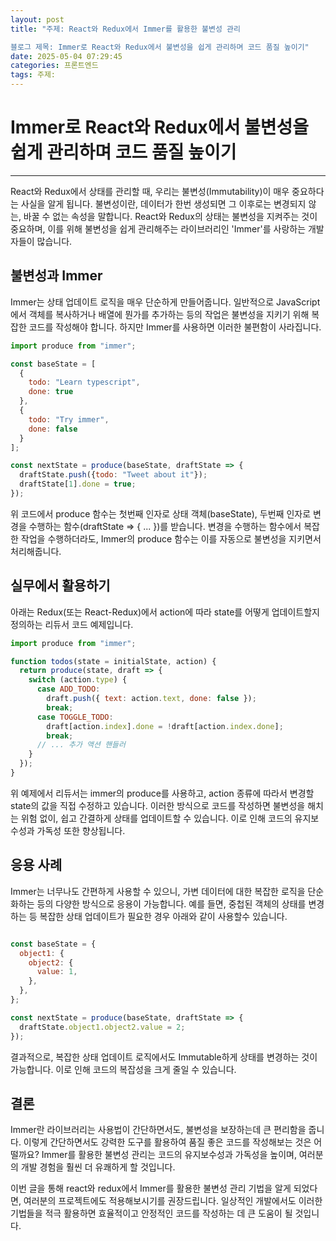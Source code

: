 ```yaml
---
layout: post
title: "주제: React와 Redux에서 Immer를 활용한 불변성 관리

블로그 제목: Immer로 React와 Redux에서 불변성을 쉽게 관리하며 코드 품질 높이기"
date: 2025-05-04 07:29:45
categories: 프론트엔드
tags: 주제:
---
```


# Immer로 React와 Redux에서 불변성을 쉽게 관리하며 코드 품질 높이기
---

React와 Redux에서 상태를 관리할 때, 우리는 불변성(Immutability)이 매우 중요하다는 사실을 알게 됩니다.
불변성이란, 데이터가 한번 생성되면 그 이후로는 변경되지 않는, 바꿀 수 없는 속성을 말합니다. React와 Redux의 상태는 불변성을 지켜주는 것이 중요하며, 이를 위해 불변성을 쉽게 관리해주는 라이브러리인 'Immer'를 사랑하는 개발자들이 많습니다.

## 불변성과 Immer

Immer는 상태 업데이트 로직을 매우 단순하게 만들어줍니다. 일반적으로 JavaScript에서 객체를 복사하거나 배열에 뭔가를 추가하는 등의 작업은 불변성을 지키기 위해 복잡한 코드를 작성해야 합니다. 하지만 Immer를 사용하면 이러한 불편함이 사라집니다.

```javascript
import produce from "immer";

const baseState = [
  {
    todo: "Learn typescript",
    done: true
  },
  {
    todo: "Try immer",
    done: false
  }
];

const nextState = produce(baseState, draftState => {
  draftState.push({todo: "Tweet about it"});
  draftState[1].done = true;
});

```

위 코드에서 produce 함수는 첫번째 인자로 상태 객체(baseState), 두번째 인자로 변경을 수행하는 함수(draftState => { ... })를 받습니다. 변경을 수행하는 함수에서 복잡한 작업을 수행하더라도, Immer의 produce 함수는 이를 자동으로 불변성을 지키면서 처리해줍니다.

## 실무에서 활용하기

아래는 Redux(또는 React-Redux)에서 action에 따라 state를 어떻게 업데이트할지 정의하는 리듀서 코드 예제입니다.

```javascript
import produce from "immer";

function todos(state = initialState, action) {
  return produce(state, draft => {
    switch (action.type) {
      case ADD_TODO:
        draft.push({ text: action.text, done: false });
        break;
      case TOGGLE_TODO:
        draft[action.index].done = !draft[action.index.done];
        break;
      // ... 추가 액션 핸들러
    }
  });
}

```

위 예제에서 리듀서는 immer의 produce를 사용하고, action 종류에 따라서 변경할 state의 값을 직접 수정하고 있습니다. 이러한 방식으로 코드를 작성하면 불변성을 해치는 위험 없이, 쉽고 간결하게 상태를 업데이트할 수 있습니다. 이로 인해 코드의 유지보수성과 가독성 또한 향상됩니다.

## 응용 사례

Immer는 너무나도 간편하게 사용할 수 있으니, 가변 데이터에 대한 복잡한 로직을 단순화하는 등의 다양한 방식으로 응용이 가능합니다. 예를 들면, 중첩된 객체의 상태를 변경하는 등 복잡한 상태 업데이트가 필요한 경우 아래와 같이 사용할수 있습니다.

```javascript

const baseState = {
  object1: {
    object2: {
      value: 1,
    },
  },
};

const nextState = produce(baseState, draftState => {
  draftState.object1.object2.value = 2;
});

```

결과적으로, 복잡한 상태 업데이트 로직에서도 Immutable하게 상태를 변경하는 것이 가능합니다. 이로 인해 코드의 복잡성을 크게 줄일 수 있습니다.

## 결론

Immer란 라이브러리는 사용법이 간단하면서도, 불변성을 보장하는데 큰 편리함을 줍니다. 이렇게 간단하면서도 강력한 도구를 활용하여 품질 좋은 코드를 작성해보는 것은 어떨까요? Immer를 활용한 불변성 관리는 코드의 유지보수성과 가독성을 높이며, 여러분의 개발 경험을 훨씬 더 유쾌하게 할 것입니다.

이번 글을 통해 react와 redux에서 Immer를 활용한 불변성 관리 기법을 알게 되었다면, 여러분의 프로젝트에도 적용해보시기를 권장드립니다. 일상적인 개발에서도 이러한 기법들을 적극 활용하면 효율적이고 안정적인 코드를 작성하는 데 큰 도움이 될 것입니다.
